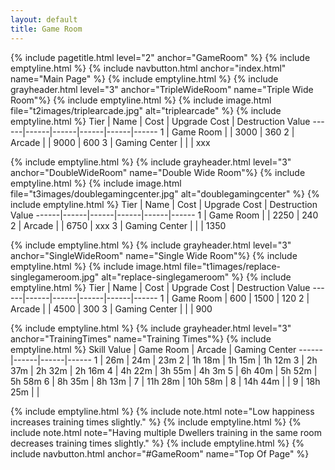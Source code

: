 ```yaml
---
layout: default
title: Game Room
---
```

{% include pagetitle.html level="2" anchor="GameRoom" %}
{% include emptyline.html %}
{% include navbutton.html anchor="index.html" name="Main Page" %}
{% include emptyline.html %}
{% include grayheader.html level="3" anchor="TripleWideRoom" name="Triple Wide Room"%}
{% include emptyline.html %}
{% include image.html file="t2images/triplearcade.jpg" alt="triplearcade" %}
{% include emptyline.html %}
Tier | Name | Cost | Upgrade Cost | Destruction Value
------|------|------|------|------|------
1 | Game Room | | 3000 | 360
2 | Arcade | | 9000 | 600
3 | Gaming Center | | | xxx

{% include emptyline.html %}
{% include grayheader.html level="3" anchor="DoubleWideRoom" name="Double Wide Room"%}
{% include emptyline.html %}
{% include image.html file="t3images/doublegamingcenter.jpg" alt="doublegamingcenter" %}
{% include emptyline.html %}
Tier | Name | Cost | Upgrade Cost | Destruction Value
------|------|------|------|------|------
1 | Game Room | | 2250 | 240
2 | Arcade | | 6750 | xxx
3 | Gaming Center | | | 1350

{% include emptyline.html %}
{% include grayheader.html level="3" anchor="SingleWideRoom" name="Single Wide Room"%}
{% include emptyline.html %}
{% include image.html file="t1images/replace-singlegameroom.jpg" alt="replace-singlegameroom" %}
{% include emptyline.html %}
Tier | Name | Cost | Upgrade Cost | Destruction Value
------|------|------|------|------|------
1 | Game Room | 600 | 1500 | 120
2 | Arcade | | 4500 | 300
3 | Gaming Center | | | 900

{% include emptyline.html %}
{% include grayheader.html level="3" anchor="TrainingTimes" name="Training Times"%}
{% include emptyline.html %}
Skill Value | Game Room | Arcade | Gaming Center
------|------|------|------
1 | 26m | 24m | 23m
2 | 1h 18m | 1h 15m | 1h 12m
3 | 2h 37m | 2h 32m | 2h 16m
4 | 4h 22m | 3h 55m | 4h 3m
5 | 6h 40m | 5h 52m | 5h 58m
6 | 8h 35m | 8h 13m |
7 | 11h 28m | 10h 58m |
8 | 14h 44m | |
9 | 18h 25m | |

{% include emptyline.html %}
{% include note.html note="Low happiness increases training times slightly." %}
{% include emptyline.html %}
{% include note.html note="Having multiple Dwellers training in the same room decreases training times slightly." %}
{% include emptyline.html %}
{% include navbutton.html anchor="#GameRoom" name="Top Of Page" %}
